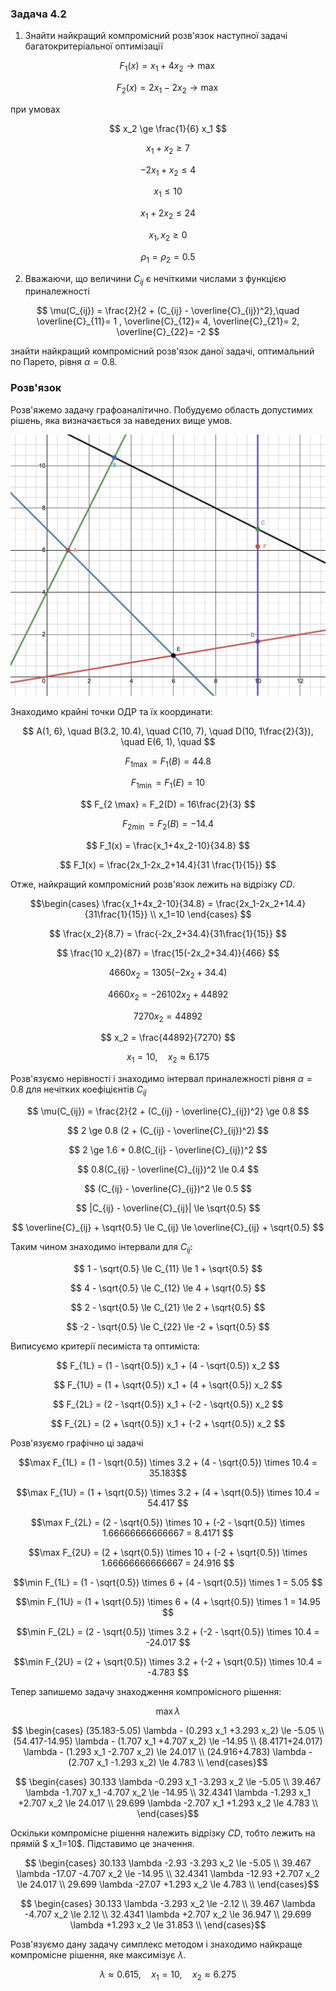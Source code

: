 ### Задача 4.2

1. Знайти найкращий компромісний розв'язок наступної задачі багатокритеріальної оптимізації 

$$ F_1(x) = x_1+4x_2 \rightarrow \max$$

$$ F_2(x) = 2x_1-2x_2 \rightarrow \max$$

при умовах 

$$ x_2 \ge \frac{1}{6} x_1 $$

$$ x_1 + x_2 \ge 7 $$

$$ -2 x_1 + x_2 \le 4 $$

$$ x_1 \le 10 $$

$$ x_1 + 2 x_2 \le 24 $$

$$ x_1, x_2 \ge 0 $$

$$ \rho_1 = \rho_2 = 0.5 $$

2. Вважаючи, що величини $C_{ij}$ є нечіткими числами з функцією приналежності
   
$$ \mu(C_{ij}) = \frac{2}{2 + (C_{ij} - \overline{C}_{ij})^2},\quad 
\overline{C}_{11}= 1 , 
\overline{C}_{12}= 4, 
\overline{C}_{21}= 2, 
\overline{C}_{22}= -2
$$

знайти найкращий компромісний розв'язок даної задачі, оптимальний по Парето, рівня $\alpha=0.8$. 

### Розв'язок

Розв'яжемо задачу графоаналітично. Побудуємо область допустимих рішень, яка визначається за наведених вище умов.

![](img-4-2.png)

Знаходимо крайні точки ОДР та їх координати:

$$ A(1, 6), \quad
B(3.2, 10.4), \quad
C(10, 7), \quad
D(10, 1\frac{2}{3}), \quad
E(6, 1), \quad $$

$$ F_{1 \max} = F_1(B) = 44.8 $$

$$ F_{1 \min} = F_1(E) = 10 $$

$$ F_{2 \max} = F_2(D) = 16\frac{2}{3} $$

$$ F_{2 \min} = F_2(B) = -14.4 $$

$$ F_1(x) = \frac{x_1+4x_2-10}{34.8} $$

$$ F_1(x) = \frac{2x_1-2x_2+14.4}{31 \frac{1}{15}} $$

Отже, найкращий компромісний розв'язок лежить на відрізку $CD$.

$$\begin{cases}
\frac{x_1+4x_2-10}{34.8} = \frac{2x_1-2x_2+14.4}{31\frac{1}{15}} \\
x_1=10
\end{cases}
$$

$$ \frac{x_2}{8.7} = \frac{-2x_2+34.4}{31\frac{1}{15}} $$

$$ \frac{10 x_2}{87} = \frac{15(-2x_2+34.4)}{466} $$

$$ 4660 x_2 = 1305(-2x_2+34.4) $$

$$ 4660 x_2 = -2610 2x_2 + 44892 $$

$$ 7270 x_2 = 44892 $$

$$ x_2 = \frac{44892}{7270} $$

$$ x_1=10, \quad x_2 \approx 6.175 $$


Розв'язуємо нерівності і знаходимо інтервал приналежності рівня $\alpha=0.8$ для нечітких коефіцієнтів $C_{ij}$

$$ \mu(C_{ij}) = \frac{2}{2 + (C_{ij} - \overline{C}_{ij})^2} \ge 0.8 $$

$$ 2 \ge 0.8 (2 + (C_{ij} - \overline{C}_{ij})^2) $$

$$ 2 \ge 1.6 + 0.8(C_{ij} - \overline{C}_{ij})^2 $$

$$ 0.8(C_{ij} - \overline{C}_{ij})^2 \le 0.4 $$

$$ (C_{ij} - \overline{C}_{ij})^2 \le 0.5 $$

$$ |C_{ij} - \overline{C}_{ij}| \le \sqrt{0.5} $$

$$ \overline{C}_{ij} + \sqrt{0.5} \le C_{ij} \le \overline{C}_{ij} + \sqrt{0.5} $$

Таким чином знаходимо інтервали для $C_{ij}$:

$$ 1 - \sqrt{0.5} \le C_{11} \le 1 + \sqrt{0.5} $$

$$ 4 - \sqrt{0.5} \le C_{12} \le 4 + \sqrt{0.5} $$

$$ 2 - \sqrt{0.5} \le C_{21} \le 2 + \sqrt{0.5} $$

$$ -2 - \sqrt{0.5} \le C_{22} \le -2 + \sqrt{0.5} $$

Виписуємо критерії песиміста та оптиміста:

$$ F_{1L} = (1 - \sqrt{0.5}) x_1 + (4 - \sqrt{0.5}) x_2 $$

$$ F_{1U} = (1 + \sqrt{0.5}) x_1 + (4 + \sqrt{0.5}) x_2 $$

$$ F_{2L} = (2 - \sqrt{0.5}) x_1 + (-2 - \sqrt{0.5}) x_2 $$

$$ F_{2L} = (2 + \sqrt{0.5}) x_1 + (-2 + \sqrt{0.5}) x_2 $$

Розв'язуємо графічно ці задачі

$$\max F_{1L} = (1 - \sqrt{0.5}) \times 3.2 + (4 - \sqrt{0.5}) \times 10.4 = 35.183$$

$$\max F_{1U} = (1 + \sqrt{0.5}) \times 3.2 + (4 + \sqrt{0.5}) \times 10.4 = 54.417 $$

$$\max F_{2L} = (2 - \sqrt{0.5}) \times 10 + (-2 - \sqrt{0.5}) \times 1.66666666666667 = 8.4171 $$

$$\max F_{2U} = (2 + \sqrt{0.5}) \times 10 + (-2 + \sqrt{0.5}) \times 1.66666666666667 = 24.916 $$

$$\min F_{1L} = (1 - \sqrt{0.5}) \times 6 + (4 - \sqrt{0.5}) \times 1 = 5.05 $$

$$\min F_{1U} = (1 + \sqrt{0.5}) \times 6 + (4 + \sqrt{0.5}) \times 1 = 14.95 $$

$$\min F_{2L} = (2 - \sqrt{0.5}) \times 3.2 + (-2 - \sqrt{0.5}) \times 10.4 = -24.017 $$

$$\min F_{2U} = (2 + \sqrt{0.5}) \times 3.2 + (-2 + \sqrt{0.5}) \times 10.4 = -4.783 $$


Тепер запишемо задачу знаходження компромісного рішення:

$$ \max \lambda $$

$$ \begin{cases}
(35.183-5.05) \lambda - (0.293 x_1 +3.293 x_2) \le -5.05 \\
(54.417-14.95) \lambda - (1.707 x_1 +4.707 x_2) \le -14.95 \\
(8.4171+24.017) \lambda - (1.293 x_1 -2.707 x_2) \le 24.017 \\
(24.916+4.783) \lambda - (2.707 x_1 -1.293 x_2) \le 4.783 \\
\end{cases}$$

$$ \begin{cases}
30.133 \lambda -0.293 x_1 -3.293 x_2 \le -5.05 \\
39.467 \lambda -1.707 x_1 -4.707 x_2 \le -14.95 \\
32.4341 \lambda -1.293 x_1 +2.707 x_2 \le 24.017 \\
29.699 \lambda -2.707 x_1 +1.293 x_2 \le 4.783 \\
\end{cases}$$

Оскільки компромісне рішення належить відрізку $CD$, тобто лежить на прямій $ x_1=10$. Підставимо це значення.


$$ \begin{cases}
30.133 \lambda -2.93 -3.293 x_2 \le -5.05 \\
39.467 \lambda -17.07 -4.707 x_2 \le -14.95 \\
32.4341 \lambda -12.93 +2.707 x_2 \le 24.017 \\
29.699 \lambda -27.07 +1.293 x_2 \le 4.783 \\
\end{cases}$$

$$ \begin{cases}
30.133 \lambda -3.293 x_2 \le -2.12 \\
39.467 \lambda -4.707 x_2 \le 2.12 \\
32.4341 \lambda +2.707 x_2 \le 36.947 \\
29.699 \lambda +1.293 x_2 \le 31.853 \\
\end{cases}$$

Розв'язуємо дану задачу симплекс методом і знаходимо найкраще компромісне рішення, яке максимізує $\lambda$.

$$ \lambda \approx 0.615,\quad x_1 = 10,\quad x_2 \approx 6.275 $$